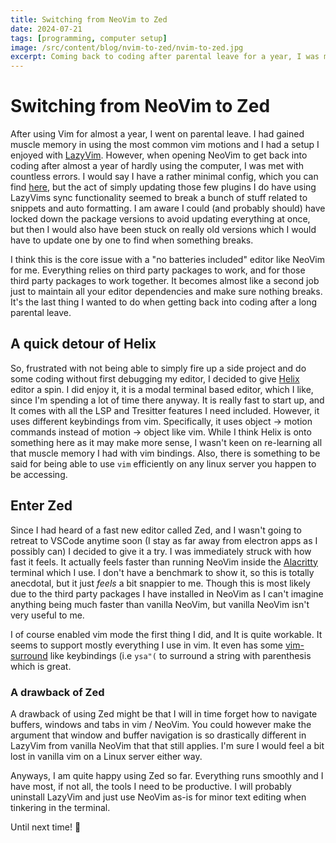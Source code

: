 ```yaml
---
title: Switching from NeoVim to Zed
date: 2024-07-21
tags: [programming, computer setup]
image: /src/content/blog/nvim-to-zed/nvim-to-zed.jpg
excerpt: Coming back to coding after parental leave for a year, I was met with a whole bunch of errors from different packages in NeoVim. I ended up ditching it for Zed which is fast(er?) and seems to work perfectly out of the box.
---
```


# Switching from NeoVim to Zed

After using Vim for almost a year, I went on parental leave. I had gained muscle memory in using the most common vim motions and I had a setup I enjoyed with [LazyVim](https://www.lazyvim.org/). However, when opening NeoVim to get back into coding after almost a year of hardly using the computer, I was met with countless errors. I would say I have a rather minimal config, which you can find [here](https://github.com/alexanderflink/.config/tree/main/nvim), but the act of simply updating those few plugins I do have using LazyVims sync functionality seemed to break a bunch of stuff related to snippets and auto formatting. I am aware I could (and probably should) have locked down the package versions to avoid updating everything at once, but then I would also have been stuck on really old versions which I would have to update one by one to find when something breaks.

I think this is the core issue with a "no batteries included" editor like NeoVim for me. Everything relies on third party packages to work, and for those third party packages to work together. It becomes almost like a second job just to maintain all your editor dependencies and make sure nothing breaks. It's the last thing I wanted to do when getting back into coding after a long parental leave.

## A quick detour of Helix

So, frustrated with not being able to simply fire up a side project and do some coding without first debugging my editor, I decided to give [Helix](https://helix-editor.com/) editor a spin. I did enjoy it, it is a modal terminal based editor, which I like, since I'm spending a lot of time there anyway. It is really fast to start up, and It comes with all the LSP and Tresitter features I need included. However, it uses different keybindings from vim. Specifically, it uses object -> motion commands instead of motion -> object like vim. While I think Helix is onto something here as it may make more sense, I wasn't keen on re-learning all that muscle memory I had with vim bindings. Also, there is something to be said for being able to use `vim` efficiently on any linux server you happen to be accessing.

## Enter Zed

Since I had heard of a fast new editor called Zed, and I wasn't going to retreat to VSCode anytime soon (I stay as far away from electron apps as I possibly can) I decided to give it a try. I was immediately struck with how fast it feels. It actually feels faster than running NeoVim inside the [Alacritty](https://alacritty.org/) terminal which I use. I don't have a benchmark to show it, so this is totally anecdotal, but it just _feels_ a bit snappier to me. Though this is most likely due to the third party packages I have installed in NeoVim as I can't imagine anything being much faster than vanilla NeoVim, but vanilla NeoVim isn't very useful to me.

I of course enabled vim mode the first thing I did, and It is quite workable. It seems to support mostly everything I use in vim. It even has some [vim-surround](https://github.com/tpope/vim-surround) like keybindings (i.e `ysa"(` to surround a string with parenthesis which is great.

### A drawback of Zed

A drawback of using Zed might be that I will in time forget how to navigate buffers, windows and tabs in vim / NeoVim. You could however make the argument that window and buffer navigation is so drastically different in LazyVim from vanilla NeoVim that that still applies. I'm sure I would feel a bit lost in vanilla vim on a Linux server either way.

Anyways, I am quite happy using Zed so far. Everything runs smoothly and I have most, if not all, the tools I need to be productive. I will probably uninstall LazyVim and just use NeoVim as-is for minor text editing when tinkering in the terminal.

Until next time! 👋
